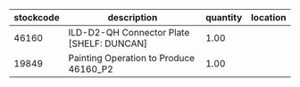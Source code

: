 |stockcode|description|quantity|location|
|---------|-----------|--------|--------|
|46160|ILD-D2-QH Connector Plate [SHELF: DUNCAN]|1.00||
|19849|Painting Operation to Produce 46160_P2|1.00||
